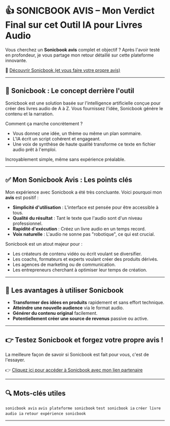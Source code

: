 # 👍 SONICBOOK AVIS – Mon Verdict Final sur cet Outil IA pour Livres Audio

Vous cherchez un **Sonicbook avis** complet et objectif ?
Après l'avoir testé en profondeur, je vous partage mon retour détaillé sur cette plateforme innovante.

🔗 [Découvrir Sonicbook (et vous faire votre propre avis)](https://www.sonicbook.ai/startnow-fr?sa=sa12c9222eebd67031a1b239ab6d3c8f95)

---

## 🧠 Sonicbook : Le concept derrière l'outil

Sonicbook est une solution basée sur l'intelligence artificielle conçue pour créer des livres audio de A à Z. Vous fournissez l'idée, Sonicbook génère le contenu et la narration.

Comment ça marche concrètement ?
- Vous donnez une idée, un thème ou même un plan sommaire.
- L'IA écrit un script cohérent et engageant.
- Une voix de synthèse de haute qualité transforme ce texte en fichier audio prêt à l'emploi.

Incroyablement simple, même sans expérience préalable.

---

## ✅ Mon Sonicbook Avis : Les points clés

Mon expérience avec Sonicbook a été très concluante. Voici pourquoi mon **avis** est positif :

- **Simplicité d'utilisation** : L'interface est pensée pour être accessible à tous.
- **Qualité du résultat** : Tant le texte que l'audio sont d'un niveau professionnel.
- **Rapidité d'exécution** : Créez un livre audio en un temps record.
- **Voix naturelle** : L'audio ne sonne pas "robotique", ce qui est crucial.

Sonicbook est un atout majeur pour :
- Les créateurs de contenu vidéo ou écrit voulant se diversifier.
- Les coachs, formateurs et experts voulant créer des produits dérivés.
- Les agences de marketing ou de communication.
- Les entrepreneurs cherchant à optimiser leur temps de création.

---

## 🎯 Les avantages à utiliser Sonicbook

- **Transformer des idées en produits** rapidement et sans effort technique.
- **Atteindre une nouvelle audience** via le format audio.
- **Générer du contenu original** facilement.
- **Potentiellement créer une source de revenus** passive ou active.

---

## 👉 Testez Sonicbook et forgez votre propre avis !

La meilleure façon de savoir si Sonicbook est fait pour vous, c'est de l'essayer.

👉 [Cliquez ici pour accéder à Sonicbook avec mon lien partenaire](https://www.sonicbook.ai/startnow-fr?sa=sa12c9222eebd67031a1b239ab6d3c8f95)

---

## 🔍 Mots-clés utiles

`sonicbook avis`
`avis plateforme sonicbook`
`test sonicbook ia`
`créer livre audio ia`
`retour expérience sonicbook`

---